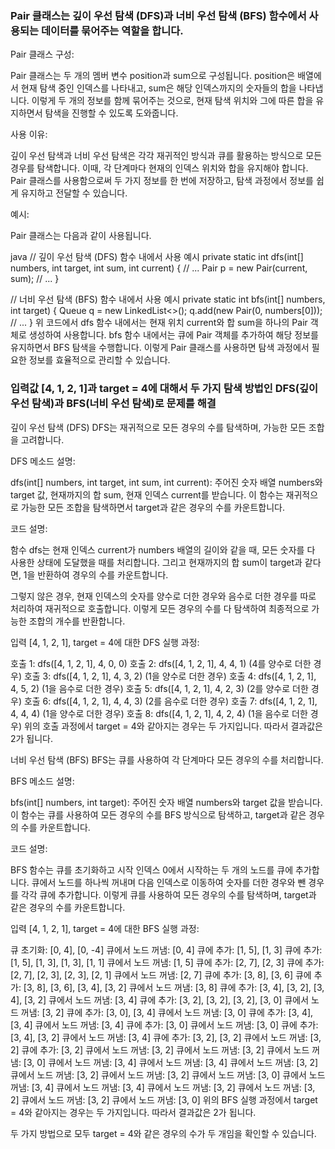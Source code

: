 <h3> Pair 클래스는 깊이 우선 탐색 (DFS)과 너비 우선 탐색 (BFS) 함수에서 사용되는 데이터를 묶어주는 역할을 합니다. </h3>

Pair 클래스 구성:

Pair 클래스는 두 개의 멤버 변수 position과 sum으로 구성됩니다. position은 배열에서 현재 탐색 중인 인덱스를 나타내고, sum은 해당 인덱스까지의 숫자들의 합을 나타냅니다.
이렇게 두 개의 정보를 함께 묶어주는 것으로, 현재 탐색 위치와 그에 따른 합을 유지하면서 탐색을 진행할 수 있도록 도와줍니다.

사용 이유:

깊이 우선 탐색과 너비 우선 탐색은 각각 재귀적인 방식과 큐를 활용하는 방식으로 모든 경우를 탐색합니다.
이때, 각 단계마다 현재의 인덱스 위치와 합을 유지해야 합니다. Pair 클래스를 사용함으로써 두 가지 정보를 한 번에 저장하고, 탐색 과정에서 정보를 쉽게 유지하고 전달할 수 있습니다.

예시:

Pair 클래스는 다음과 같이 사용됩니다.

java
// 깊이 우선 탐색 (DFS) 함수 내에서 사용 예시
private static int dfs(int[] numbers, int target, int sum, int current) {
    // ...
    Pair p = new Pair(current, sum);
    // ...
}

// 너비 우선 탐색 (BFS) 함수 내에서 사용 예시
private static int bfs(int[] numbers, int target) {
    Queue<Pair> q = new LinkedList<>();
    q.add(new Pair(0, numbers[0]));
    // ...
}
위 코드에서 dfs 함수 내에서는 현재 위치 current와 합 sum을 하나의 Pair 객체로 생성하여 사용합니다. bfs 함수 내에서는 큐에 Pair 객체를 추가하여 해당 정보를 유지하면서 BFS 탐색을 수행합니다. 이렇게 Pair 클래스를 사용하면 탐색 과정에서 필요한 정보를 효율적으로 관리할 수 있습니다.


<h3> 입력값 [4, 1, 2, 1]과 target = 4에 대해서 두 가지 탐색 방법인 DFS(깊이 우선 탐색)과 BFS(너비 우선 탐색)로 문제를 해결 </h3>

깊이 우선 탐색 (DFS)
DFS는 재귀적으로 모든 경우의 수를 탐색하며, 가능한 모든 조합을 고려합니다.

DFS 메소드 설명:

dfs(int[] numbers, int target, int sum, int current): 주어진 숫자 배열 numbers와 target 값, 현재까지의 합 sum, 현재 인덱스 current를 받습니다. 이 함수는 재귀적으로 가능한 모든 조합을 탐색하면서 target과 같은 경우의 수를 카운트합니다.

코드 설명:

함수 dfs는 현재 인덱스 current가 numbers 배열의 길이와 같을 때, 모든 숫자를 다 사용한 상태에 도달했을 때를 처리합니다. 그리고 현재까지의 합 sum이 target과 같다면, 1을 반환하여 경우의 수를 카운트합니다.

그렇지 않은 경우, 현재 인덱스의 숫자를 양수로 더한 경우와 음수로 더한 경우를 따로 처리하여 재귀적으로 호출합니다. 이렇게 모든 경우의 수를 다 탐색하여 최종적으로 가능한 조합의 개수를 반환합니다.

입력 [4, 1, 2, 1], target = 4에 대한 DFS 실행 과정:

호출 1: dfs([4, 1, 2, 1], 4, 0, 0)
호출 2: dfs([4, 1, 2, 1], 4, 4, 1) (4를 양수로 더한 경우)
호출 3: dfs([4, 1, 2, 1], 4, 3, 2) (1을 양수로 더한 경우)
호출 4: dfs([4, 1, 2, 1], 4, 5, 2) (1을 음수로 더한 경우)
호출 5: dfs([4, 1, 2, 1], 4, 2, 3) (2를 양수로 더한 경우)
호출 6: dfs([4, 1, 2, 1], 4, 4, 3) (2를 음수로 더한 경우)
호출 7: dfs([4, 1, 2, 1], 4, 4, 4) (1을 양수로 더한 경우)
호출 8: dfs([4, 1, 2, 1], 4, 2, 4) (1을 음수로 더한 경우)
위의 호출 과정에서 target = 4와 같아지는 경우는 두 가지입니다. 따라서 결과값은 2가 됩니다.

너비 우선 탐색 (BFS)
BFS는 큐를 사용하여 각 단계마다 모든 경우의 수를 처리합니다.

BFS 메소드 설명:

bfs(int[] numbers, int target): 주어진 숫자 배열 numbers와 target 값을 받습니다. 이 함수는 큐를 사용하여 모든 경우의 수를 BFS 방식으로 탐색하고, target과 같은 경우의 수를 카운트합니다.

코드 설명:

BFS 함수는 큐를 초기화하고 시작 인덱스 0에서 시작하는 두 개의 노드를 큐에 추가합니다. 큐에서 노드를 하나씩 꺼내며 다음 인덱스로 이동하여 숫자를 더한 경우와 뺀 경우를 각각 큐에 추가합니다. 이렇게 큐를 사용하여 모든 경우의 수를 탐색하며, target과 같은 경우의 수를 카운트합니다.

입력 [4, 1, 2, 1], target = 4에 대한 BFS 실행 과정:

큐 초기화: [0, 4], [0, -4]
큐에서 노드 꺼냄: [0, 4]
큐에 추가: [1, 5], [1, 3]
큐에 추가: [1, 5], [1, 3], [1, 3], [1, 1]
큐에서 노드 꺼냄: [1, 5]
큐에 추가: [2, 7], [2, 3]
큐에 추가: [2, 7], [2, 3], [2, 3], [2, 1]
큐에서 노드 꺼냄: [2, 7]
큐에 추가: [3, 8], [3, 6]
큐에 추가: [3, 8], [3, 6], [3, 4], [3, 2]
큐에서 노드 꺼냄: [3, 8]
큐에 추가: [3, 4], [3, 2], [3, 4], [3, 2]
큐에서 노드 꺼냄: [3, 4]
큐에 추가: [3, 2], [3, 2], [3, 2], [3, 0]
큐에서 노드 꺼냄: [3, 2]
큐에 추가: [3, 0], [3, 4]
큐에서 노드 꺼냄: [3, 0]
큐에 추가: [3, 4], [3, 4]
큐에서 노드 꺼냄: [3, 4]
큐에 추가: [3, 0]
큐에서 노드 꺼냄: [3, 0]
큐에 추가: [3, 4], [3, 2]
큐에서 노드 꺼냄: [3, 4]
큐에 추가: [3, 2], [3, 2]
큐에서 노드 꺼냄: [3, 2]
큐에 추가: [3, 2]
큐에서 노드 꺼냄: [3, 2]
큐에서 노드 꺼냄: [3, 2]
큐에서 노드 꺼냄: [3, 0]
큐에서 노드 꺼냄: [3, 4]
큐에서 노드 꺼냄: [3, 4]
큐에서 노드 꺼냄: [3, 2]
큐에서 노드 꺼냄: [3, 2]
큐에서 노드 꺼냄: [3, 2]
큐에서 노드 꺼냄: [3, 0]
큐에서 노드 꺼냄: [3, 4]
큐에서 노드 꺼냄: [3, 4]
큐에서 노드 꺼냄: [3, 2]
큐에서 노드 꺼냄: [3, 2]
큐에서 노드 꺼냄: [3, 2]
큐에서 노드 꺼냄: [3, 0]
위의 BFS 실행 과정에서 target = 4와 같아지는 경우는 두 가지입니다. 따라서 결과값은 2가 됩니다.

두 가지 방법으로 모두 target = 4와 같은 경우의 수가 두 개임을 확인할 수 있습니다.
